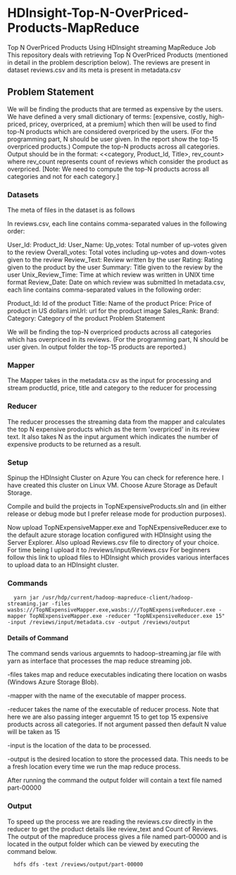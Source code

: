 # HDInsight-Top-N-OverPriced-Products-MapReduce
Top N OverPriced Products Using HDInsight streaming MapReduce Job
This repository deals with retrieving Top N OverPriced Products (mentioned in detail in the problem description below). The reviews are present in dataset reviews.csv and its meta is present in metadata.csv

## Problem Statement

We will be finding the products that are termed as expensive by the users.
We have defined a very small dictionary of terms: [expensive, costly, high-priced, pricey, overpriced, at a premium] which then will be used to find top-N products which are considered overpriced by the users.
(For the programming part, N should be user given. In the report show the top-15 overpriced products.)
Compute the top-N products across all categories. Output should be in the format: <<category, Product_Id, Title>, rev_count> where rev_count represents count of reviews which consider the product as overpriced.
[Note: We need to compute the top-N products across all categories and not for each category.]

### Datasets

The meta of files in the dataset is as follows

In reviews.csv, each line contains comma-separated values in the following order:

User_Id:
Product_Id:
User_Name:
Up_votes: Total number of up-votes given to the review
Overall_votes: Total votes including up-votes and down-votes given to the review
Review_Text: Review written by the user
Rating: Rating given to the product by the user
Summary: Title given to the review by the user
Unix_Review_Time: Time at which review was written in UNIX time format
Review_Date: Date on which review was submitted
In metadata.csv, each line contains comma-separated values in the following order:

Product_Id: Id of the product
Title: Name of the product
Price: Price of product in US dollars
imUrl: url for the product image
Sales_Rank:
Brand:
Category: Category of the product
Problem Statement

We will be finding the top-N overpriced products across all categories which has overpriced in its reviews. (For the programming part, N should be user given. In output folder the top-15 products are reported.)

### Mapper
The Mapper takes in the metadata.csv as the input for processing and stream productId, price, title and category to the reducer for processing

### Reducer
The reducer processes the streaming data from the mapper and calculates the top N expensive products which as the term 'overpriced' in its review text. It also takes N as the input argument which indicates the number of expensive products to be returned as a result.

### Setup

Spinup the HDInsight Cluster on Azure You can check for reference here. I have created this cluster on Linux VM. Choose Azure Storage as Default Storage.

Compile and build the projects in TopNExpensiveProducts.sln and (in either release or debug mode but I prefer release mode for production purposes).

Now upload TopNExpensiveMapper.exe and TopNExpensiveReducer.exe to the default azure storage location configured with HDInsight using the Server Explorer. Also upload Reviews.csv file to directory of your choice. For time being I upload it to /reviews/input/Reviews.csv For beginners follow this link to upload files to HDInsight which provides various interfaces to upload data to an HDInsight cluster.

### Commands

      yarn jar /usr/hdp/current/hadoop-mapreduce-client/hadoop-streaming.jar -files wasbs:///TopNExpensiveMapper.exe,wasbs:///TopNExpensiveReducer.exe -mapper TopNExpensiveMapper.exe -reducer "TopNExpensiveReducer.exe 15" -input /reviews/input/metadata.csv -output /reviews/output
           
#### Details of Command

The command sends various arguemnts to hadoop-streaming.jar file with yarn as interface that processes the map reduce streaming job.

-files takes map and reduce executables indicating there location on wasbs (Windows Azure Storage Blob).

-mapper with the name of the executable of mapper process.

-reducer takes the name of the executable of reducer process. Note that here we are also passing integer arguemnt 15 to get top 15 expensive products across all categories. If not argument passed then default N value will be taken as 15

-input is the location of the data to be processed.

-output is the desired location to store the processed data. This needs to be a fresh location every time we run the map reduce process.

After running the command the output folder will contain a text file named part-00000



### Output

To speed up the process we are reading the reviews.csv directly in the reducer to get the product details like review_text and Count of Reviews. The output of the mapreduce process gives a file named part-00000 and is located in the output folder which can be viewed by executing the command below.
      
      hdfs dfs -text /reviews/output/part-00000
